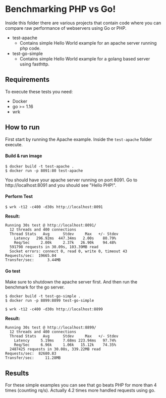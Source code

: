# Benchmarking PHP vs Go!

Inside this folder there are various projects that contain code where you can compare raw performance of webservers using Go or PHP.


- test-apache
    - Contains simple Hello World example for an apache server running php code.
- test-go-simple
    - Contains simple Hello World example for a golang based server using fasthttp.


## Requirements
To execute these tests you need:
- Docker
- go >= 1.16
- wrk

## How to run

First start by running the Apache example. Inside the `test-apache` folder execute.

#### Build & run image

```
$ docker build -t test-apache .
$ docker run -p 8091:80 test-apache
```

You should have your apache server running on port 8091. Go to http://localhost:8091 and you should see "Hello PHP!".

#### Perform Test

```
$ wrk -t12 -c400 -d30s http://localhost:8091
```

**Result:**
```
Running 30s test @ http://localhost:8091/
  12 threads and 400 connections
  Thread Stats   Avg      Stdev     Max   +/- Stdev
    Latency   296.92ms  447.34ms   2.00s    80.79%
    Req/Sec     2.00k     2.37k   26.90k    94.48%
  591798 requests in 30.09s, 103.39MB read
  Socket errors: connect 0, read 0, write 0, timeout 43
Requests/sec:  19665.04
Transfer/sec:      3.44MB
```

#### Go test

Make sure to shutdown the apache server first. And then run the benchmark for the go server.

```
$ docker build -t test-go-simple .
$ docker run -p 8899:8899 test-go-simple
```

```
$ wrk -t12 -c400 -d30s http://localhost:8899
```

**Result:**
```
Running 30s test @ http://localhost:8899/
  12 threads and 400 connections
  Thread Stats   Avg      Stdev     Max   +/- Stdev
    Latency     5.19ms    7.68ms 223.94ms   97.74%
    Req/Sec     6.96k     1.06k   15.12k    74.35%
  2487425 requests in 30.08s, 339.22MB read
Requests/sec:  82680.83
Transfer/sec:     11.28MB
```


## Results

For these simple examples you can see that go beats PHP for more than 4 times (counting rq/s). Actually 4.2 times more handled requests using go.
